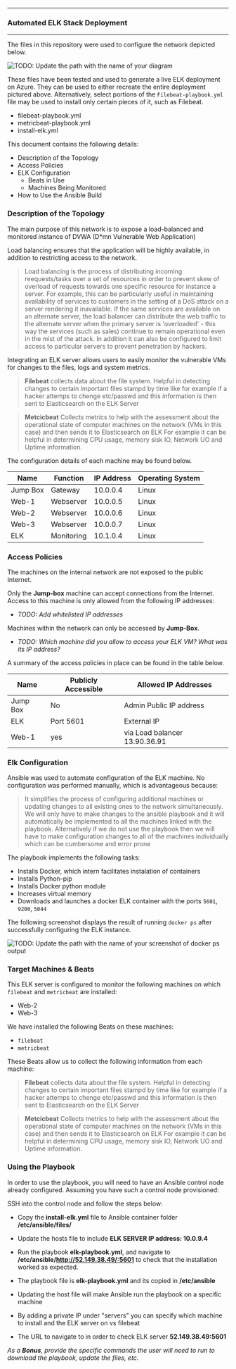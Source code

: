 
---
###                             Automated ELK Stack Deployment
---
The files in this repository were used to configure the network depicted below.

![TODO: Update the path with the name of your diagram](Images/diagram_filename.png)

These files have been tested and used to generate a live ELK deployment on Azure. They can be used to either recreate the entire deployment pictured above. Alternatively, select portions of the `Filebeat-playbook.yml`  file may be used to install only certain pieces of it, such as Filebeat.

- filebeat-playbook.yml
- metricbeat-playbook.yml
- install-elk.yml

This document contains the following details:
- Description of the Topology
- Access Policies
- ELK Configuration
  - Beats in Use
  - Machines Being Monitored
- How to Use the Ansible Build


### Description of the Topology

The main purpose of this network is to expose a load-balanced and monitored instance of DVWA (D*mn Vulnerable Web Application)

Load balancing ensures that the application will be highly available, in addition to restricting access to the network.

> Load balancing is the process of distributing incoming reequests/tasks over a set of resources in order to prevent skew of overload of requests towards one specific resource for instance a server. For example, this can be particularly useful in maintaining availability of services to customers in the setting of a DoS attack on a server rendering it inavailable. If the same services are available on an alternate server, the load balancer can distribute the web traffic to the alternate server when the primary server is 'overloaded' - this way the services (such as sales) continue to remain operational even in the mist of the attack. In addition it can also be configured to limit access to particular servers to prevent penetration by hackers. 

Integrating an ELK server allows users to easily monitor the vulnerable VMs for changes to the files, logs and system metrics.

> **Filebeat** collects data about the file system. Helpful in detecting changes to certain important files stampd by time like for example if a hacker attemps to chenge etc/passwd and this information is then sent to Elasticsearch on the ELK Server

> **Metcicbeat** Collects metrics to help with the assessment about the operational state of computer machines on the network (VMs in this case) and then sends it to Elasticsearch on ELK For example it can be helpful in determining CPU usage, memory sisk IO, Network UO and Uptime information. 

The configuration details of each machine may be found below.


| Name     | Function     | IP Address | Operating System |
|----------|--------------|------------|------------------|
| Jump Box | Gateway      | 10.0.0.4   |    Linux         |
| Web-1    | Webserver    | 10.0.0.5   |    Linux         |
| Web-2    | Webserver    | 10.0.0.6   |    Linux         |                  
| Web-3    | Webserver    | 10.0.0.7   |    Linux         |                  
| ELK      | Monitoring   | 10.1.0.4   |    Linux         |


### Access Policies

The machines on the internal network are not exposed to the public Internet. 

Only the **Jump-box** machine can accept connections from the Internet. Access to this machine is only allowed from the following IP addresses:
- _TODO: Add whitelisted IP addresses_

Machines within the network can only be accessed by **Jump-Box**.
- _TODO: Which machine did you allow to access your ELK VM? What was its IP address?_

A summary of the access policies in place can be found in the table below.

| Name     | Publicly Accessible | Allowed IP Addresses          |
|----------|---------------------|----------------------         |
| Jump Box |     No              | Admin Public IP address       |
| ELK      |     Port 5601       |   External IP                 |
| Web-1    |     yes             | via Load balancer 13.90.36.91 |

### Elk Configuration

Ansible was used to automate configuration of the ELK machine. No configuration was performed manually, which is advantageous because:

 > It simplifies the process of configuring additional machines or updating changes to all existing ones to the network simultaneously. We will only have to make changes to the ansible playbook and it will automatically be implemented to all the machines linked with the playbook. Alternatively if we do not use the playbook then we will have to make configuration changes to all of the machines individually which can be cumbersome and error prone

The playbook implements the following tasks:

- Installs Docker, which intern facilitates instalation of containers
- Installs Python-pip
- Installs Docker python module
- Increases virtual memory
- Downloads and launches a docker ELK container with the ports `5601`, `9200`, `5044`

The following screenshot displays the result of running `docker ps` after successfully configuring the ELK instance.

![TODO: Update the path with the name of your screenshot of docker ps output](Images/docker_ps_output.png)

### Target Machines & Beats
This ELK server is configured to monitor the following machines on which `filebeat` and `metricbeat` are installed:
- Web-2
- Web-3

We have installed the following Beats on these machines:
- `filebeat`
- `metricbeat`

These Beats allow us to collect the following information from each machine:

> **Filebeat** collects data about the file system. Helpful in detecting changes to certain important files stampd by time like for example if a hacker attemps to chenge etc/passwd and this information is then sent to Elasticsearch on the ELK Server

> **Metcicbeat** Collects metrics to help with the assessment about the operational state of computer machines on the network (VMs in this case) and then sends it to Elasticsearch on ELK For example it can be helpful in determining CPU usage, memory sisk IO, Network UO and Uptime information. 

### Using the Playbook
In order to use the playbook, you will need to have an Ansible control node already configured. Assuming you have such a control node provisioned: 

SSH into the control node and follow the steps below:
- Copy the  **install-elk.yml** file to Ansible container folder **/etc/ansible/files/**
- Update the hosts file to include **ELK SERVER IP address: 10.0.9.4**
- Run the playbook **elk-playbook.yml**, and navigate to **/etc/ansible/http://52.149.38.49/:5601** to check that the installation worked as expected.


- The playbook file is **elk-playbook.yml** and its copied in **/etc/ansible**
- Updating the host file will make Ansible run the playbook on a specific machine 
- By adding a private IP under "servers" you can specify which machine to install and the ELK server on vs filebeat
- The URL to navigate to in order to check ELK server **52.149.38.49:5601**

_As a **Bonus**, provide the specific commands the user will need to run to download the playbook, update the files, etc._